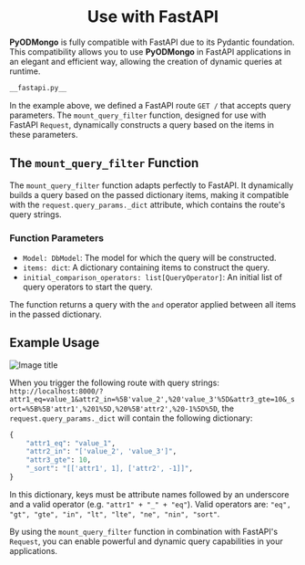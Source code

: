 # <center>Use with FastAPI</center>

**PyODMongo** is fully compatible with FastAPI due to its Pydantic foundation. This compatibility allows you to use **PyODMongo** in FastAPI applications in an elegant and efficient way, allowing the creation of dynamic queries at runtime.

```python
__fastapi.py__
```

In the example above, we defined a FastAPI route `GET /` that accepts query parameters. The `mount_query_filter` function, designed for use with FastAPI `Request`, dynamically constructs a query based on the items in these parameters.

## The `mount_query_filter` Function

The `mount_query_filter` function adapts perfectly to FastAPI. It dynamically builds a query based on the passed dictionary items, making it compatible with the `request.query_params._dict` attribute, which contains the route's query strings.

### Function Parameters

- `Model: DbModel`: The model for which the query will be constructed.
- `items: dict`: A dictionary containing items to construct the query.
- `initial_comparison_operators: list[QueryOperator]`: An initial list of query operators to start the query.

The function returns a query with the `and` operator applied between all items in the passed dictionary.

## Example Usage

![Image title](./assets/images/insomnia_request.png)

When you trigger the following route with query strings: `http://localhost:8000/?attr1_eq=value_1&attr2_in=%5B'value_2',%20'value_3'%5D&attr3_gte=10&_sort=%5B%5B'attr1',%201%5D,%20%5B'attr2',%20-1%5D%5D`, the `request.query_params._dict` will contain the following dictionary:

```python
{
    "attr1_eq": "value_1", 
    "attr2_in": "['value_2', 'value_3']", 
    "attr3_gte": 10,
    "_sort": "[['attr1', 1], ['attr2', -1]]",
}
```

In this dictionary, keys must be attribute names followed by an underscore and a valid operator (e.g. `"attr1" + "_" + "eq"`). Valid operators are: `"eq", "gt", "gte", "in", "lt", "lte", "ne", "nin", "sort"`.

By using the `mount_query_filter` function in combination with FastAPI's `Request`, you can enable powerful and dynamic query capabilities in your applications.